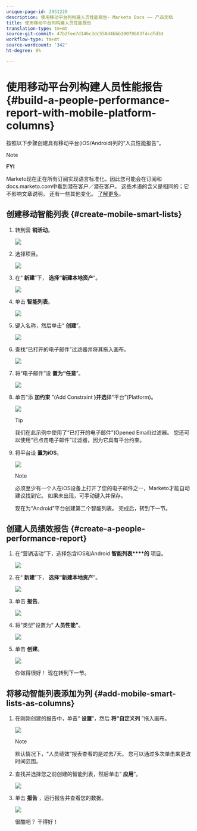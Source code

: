 ```yaml
---
unique-page-id: 2951220
description: 使用移动平台列构建人员性能报告- Marketo Docs —— 产品文档
title: 使用移动平台列构建人员性能报告
translation-type: tm+mt
source-git-commit: 47b2fee7d146c3dc558d4bbb10070683f4cdfd3d
workflow-type: tm+mt
source-wordcount: '342'
ht-degree: 0%

---
```



# 使用移动平台列构建人员性能报告 {#build-a-people-performance-report-with-mobile-platform-columns}

按照以下步骤创建具有移动平台(iOS/Android)列的“人员性能报告”。

>[!NOTE]
>
>**FYI**
>
>Marketo现在正在所有订阅实现语言标准化，因此您可能会在订阅和docs.marketo.com中看到潜在客户／潜在客户。 这些术语的含义是相同的；它不影响文章说明。 还有一些其他变化。 [了解更多](http://docs.marketo.com/display/DOCS/Updates+to+Marketo+Terminology)。

## 创建移动智能列表 {#create-mobile-smart-lists}

1. 转到营 **销活动**。

   ![](assets/ma.png)

1. 选择项目。

   ![](assets/two-1.png)

1. 在“ **新建**”下， **选择“新建本地资产**”。

   ![](assets/three-1.png)

1. 单击 **智能列表**。

   ![](assets/four-1.png)

1. 键入名称，然后单击“ **创建**”。

   ![](assets/five-1.png)

1. 查找“已打开的电子邮件”过滤器并将其拖入画布。

   ![](assets/six-1.png)

1. 将“电子邮件”设 **置为“任意**”。

   ![](assets/seven.png)

1. 单击“添 **加约束** ”(Add Constraint **)并选**&#x200B;择“平台”(Platform)。

   ![](assets/eight.png)

   >[!TIP]
   >
   >我们在此示例中使用了“已打开的电子邮件”(Opened Email)过滤器。 您还可以使用“已点击电子邮件”过滤器，因为它具有平台约束。

1. 将平台设 **置为iOS**。

   ![](assets/nine.png)

   >[!NOTE]
   >
   >必须至少有一个人在iOS设备上打开了您的电子邮件之一，Marketo才能自动建议找到它。 如果未出现，可手动键入并保存。

   现在为“Android”平台创建第二个智能列表。 完成后，转到下一节。

## 创建人员绩效报告 {#create-a-people-performance-report}

1. 在“营销活动”下，选择包含iOS和Android **智能列表****的** 项目。

   ![](assets/ten.png)

1. 在“ **新建**”下， **选择“新建本地资产**”。

   ![](assets/eleven.png)

1. 单击 **报告**。

   ![](assets/twelve.png)

1. 将“类型”设置为“ **人员性能”**。

   ![](assets/thirteen.png)

1. 单击 **创建**。

   ![](assets/fourteen.png)

   你做得很好！ 现在转到下一节。

## 将移动智能列表添加为列 {#add-mobile-smart-lists-as-columns}

1. 在刚刚创建的报告中，单击“ **设置**”，然后 **将“自定义列** ”拖入画布。

   ![](assets/fifteen.png)

   >[!NOTE]
   >
   >默认情况下，“人员绩效”报表查看的是过去7天。 您可以通过多次单击来更改时间范围。

1. 查找并选择您之前创建的智能列表，然后单击“ **应用**”。

   ![](assets/sixteen.png)

1. 单击 **报告** ，运行报告并查看您的数据。

   ![](assets/seventeen.png)

   很酷吧？ 干得好！

